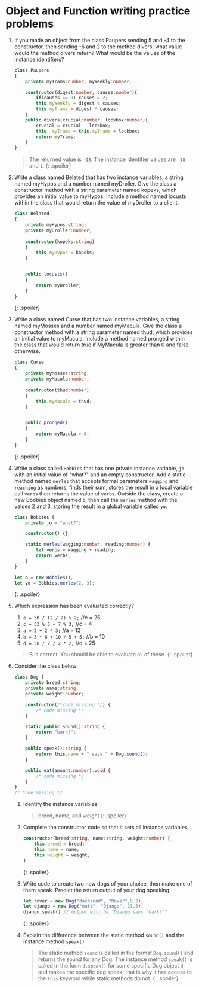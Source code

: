 # Object and Function writing practice problems

1.  If you made an object from the class Paupers sending 5 and -4 to the constructor, then sending -6 and 2 to the method divers, what value would the method divers return? What would be the values of the instance identifiers?

    ```ts
    class Paupers
    {
        private myTrams:number, myWeekly:number;

        constructor(digest:number, causes:number){
            if(causes == 0) causes = 2;
            this.myWeekly = digest % causes;
            this.myTrams = digest * causes;
        }
        public divers(crucial:number, lockbox:number){
            crucial = crucial - lockbox;
            this. myTrams = this.myTrams + lockbox;
            return myTrams;
        }
    }
    ```

    > The returned value is `-18`. The instance identifier values are `-18` and `1`.
    {: .spoiler}

2.  Write a class named Belated that has two instance variables, a string named myHypos and a number named myDroller. Give the class a constructor method with a string parameter named kopeks, which provides an initial value to myHypos. Include a method named locusts within the class that would return the value of myDroller to a client.
    
    ```ts
    class Belated
    {
        private myHypos:string;  
        private myDroller:number;
        
        constructor(kopeks:string)
        {
            this.myHypos = kopeks;
        }


        public locusts()
        {
            return myDroller;
        }
    }
    ```
    {: .spoiler}

3. Write a class named Curse that has two instance variables, a string named myMosses and a number named myMacula. Give the class a constructor method with a string parameter named thud, which provides an initial value to myMacula. Include a method named pronged within the class that would return true if MyMacula is greater than 0 and false otherwise.
    
    ```ts
    class Curse
    {
        private myMosses:string;  
        private myMacula:number;
        
        constructor(thud:number)
        {
            this.myMacula = thud;
        }


        public pronged()
        {
            return myMacula > 0;
        }
    }
    ```
    {: .spoiler}

4. Write a class called `Bobbies` that has one private instance variable, `jo` with an initial value of "what?" and an empty constructor. Add a static method named `merles` that accepts formal parameters `wagging` and `reaching` as numbers, finds their sum, stores the result in a local variable call `verbs` then returns the value of `verbs`.  Outside the class, create a new Boobies object named `b`, then call the `merles` method with the values 2 and 3, storing the result in a global variable called `yo`.
   
   ```ts
   class Bobbies {
       private jo = "what?";

       constructor() {}

       static merles(wagging:number, reading:number) {
           let verbs = wagging + reading;
           return verbs;
       }
   }

   let b = new Bobbies();
   let yo = Bobbies.merles(2, 3);
   ```
   {: .spoiler}

5.  Which expression has been evaluated correctly?

    1. `e = 50 / (2 / 2) % 2;` //e = 25
    2. `c = 33 % 5 + 7 % 3;` //c = 4
    3. `a = 2 + 2 * 3;` //a = 12
    4. `b = 3 * 6 + 10 / 5 + 5;` //b = 10
    5. `d = 50 / 2 / 2 * 2;` //d = 25
   
    > B is correct. You should be able to evaluate all of these.
    {: .spoiler}

6.  Consider the class below:
   
    ```typescript
    class Dog {
        private breed:string;
        private name:string;
        private weight:number;

        constructor(/*code missing */) {
            /* code missing */
        }

        static public sound():string {
            return "bark!";
        }

        public speak():string {
            return this.name + " says " + Dog.sound();
        }

        public eat(amount:number):void {
            /* code missing */
        }
    }
    /* Code missing */
    ```
    1.  Identify the instance variables.

        > breed, name, and weight
        {: .spoiler}

    2.  Complete the constructor code so that it sets all instance variables.

        ```ts
        constructor(breed:string, name:string, weight:number) {
            this.breed = breed;
            this.name = name;
            this.weight = weight;
        }
        ```
        {: .spoiler}
    
    3.  Write code to create two new dogs of your choice, then make one of them speak. Predict the return output of your dog speaking.

        ```ts
        let rover = new Dog("dachsund", "Rover",8.2);
        let django = new Dog("mutt", "Django", 21.3);
        django.speak() // output will be "Django says 'bark!'"
        ```
        {: .spoiler}
    
    4.  Explain the difference between the static method `sound()` and the instance method `speak()`

        > The static method `sound` is called in the format `Dog.sound()` and returns the sound for any Dog. The instance method `speak()` is called in the form `d.speak()` for some specific Dog object `d`, and makes the specific dog speak; that is why it has access to the `this` keyword while static methods do not.
        {: .spoiler}

    